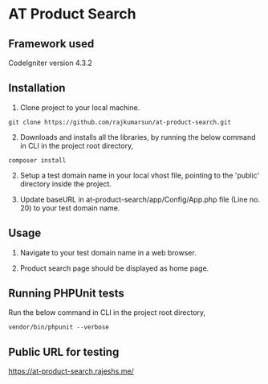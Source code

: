 # AT Product Search

## Framework used

CodeIgniter version 4.3.2

## Installation

1. Clone project to your local machine.

```
git clone https://github.com/rajkumarsun/at-product-search.git
```

2. Downloads and installs all the libraries, by running the below command in CLI in the project root directory,

```
composer install
```

2. Setup a test domain name in your local vhost file, pointing to the 'public' directory inside the project.

3. Update baseURL in at-product-search/app/Config/App.php file (Line no. 20) to your test domain name.

## Usage

1. Navigate to your test domain name in a web browser.

2. Product search page should be displayed as home page.

## Running PHPUnit tests

Run the below command in CLI in the project root directory,

```
vendor/bin/phpunit --verbose
```

## Public URL for testing

https://at-product-search.rajeshs.me/
